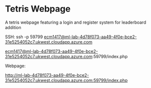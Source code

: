 # Tetris Webpage
A tetris webpage featuring a login and register system for leaderboard addition


SSH:
ssh -p 59799 ecm1417@ml-lab-4d78f073-aa49-4f0e-bce2-31e5254052c7.ukwest.cloudapp.azure.com

ecm1417@ml-lab-4d78f073-aa49-4f0e-bce2-31e5254052c7.ukwest.cloudapp.azure.com:59799/index.php

Webpage:

http://ml-lab-4d78f073-aa49-4f0e-bce2-31e5254052c7.ukwest.cloudapp.azure.com:59799/index.php

